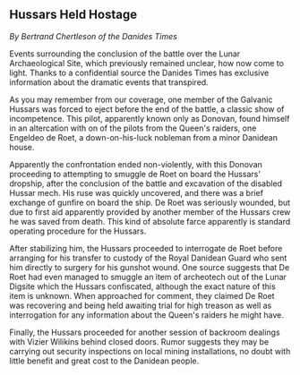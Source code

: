 ## Hussars Held Hostage
*By Bertrand Chertleson of the Danides Times*

Events surrounding the conclusion of the battle over the Lunar Archaeological Site, which previously remained unclear, how now come to light. Thanks to a confidential source the Danides Times has exclusive information about the dramatic events that transpired.

As you may remember from our coverage, one member of the Galvanic Hussars was forced to eject before the end of the battle, a classic show of incompetence. This pilot, apparently known only as Donovan, found himself in an altercation with on of the pilots from the Queen's raiders, one Engeldeo de Roet, a down-on-his-luck nobleman from a minor Danidean house.

Apparently the confrontation ended non-violently, with this Donovan proceeding to attempting to smuggle de Roet on board the Hussars' dropship, after the conclusion of the battle and excavation of the disabled Hussar mech. His ruse was quickly uncovered, and there was a brief exchange of gunfire on board the ship. De Roet was seriously wounded, but due to first aid apparently provided by another member of the Hussars crew he was saved from death. This kind of absolute farce apparently is standard operating procedure for the Hussars.

After stabilizing him, the Hussars proceeded to interrogate de Roet before arranging for his transfer to custody of the Royal Danidean Guard who sent him directly to surgery for his gunshot wound. One source suggests that De Roet had even managed to smuggle an item of archeotech out of the Lunar Digsite which the Hussars confiscated, although the exact nature of this item is unknown. When approached for comment, they claimed De Roet was recovering and being held awaiting trial for high treason as well as interrogation for any information about the Queen's raiders he might have.

Finally, the Hussars proceeded for another session of backroom dealings with Vizier Wilikins behind closed doors. Rumor suggests they may be carrying out security inspections on local mining installations, no doubt with little benefit and great cost to the Danidean people.
